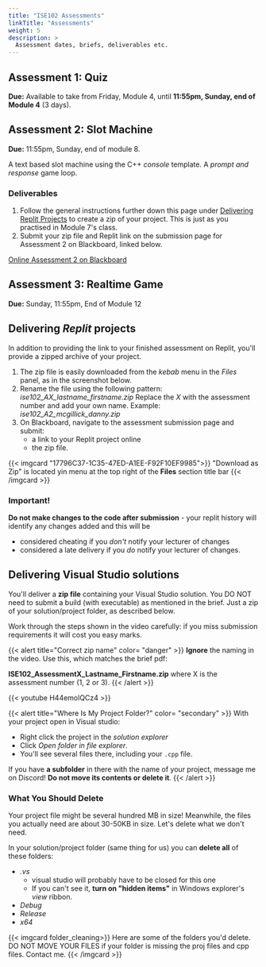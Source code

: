 ```yaml
---
title: "ISE102 Assessments"
linkTitle: "Assessments"
weight: 5
description: >
  Assessment dates, briefs, deliverables etc.
---
```



## Assessment 1: Quiz

**Due:** Available to take from Friday, Module 4, until **11:55pm, Sunday, end of Module 4** (3 days).

<!--  

<a class="btn btn-lg btn-primary mr-3 mb-4" href="https://torrens.blackboard.com/webapps/blackboard/content/listContentEditable.jsp?content_id=_10262683_1&course_id=_116055_1" target="_blank">ONLINE: Exam and brief on Blackboard<i class="fas fa-arrow-alt-circle-right ml-2"></i></a>

Testing your understanding of the **ideas in programming**, along with knowledge of C++ **data types**, **operators**, **evaluation** and more. 

### Deliverable

An online exam you will complete **on Blackboard**. The exam will be available for 3 days - you can begin at any point from (and including) Friday of Module 4 until 11:55pm Sunday, end of Module 4.   

* Once started, you have to complete it the time specified (60 minutes)
* You can **return** to the exam **during** that time if your machine/internet goes down, but **not after**.  
* If a serious technical issue stops you from returning to it, please contact me.   
* The uni will require a legitimate reason, so make sure that when you sit down you have time to complete it without interruption from family/friends/responsibilities.  

{{< alert title="Preparation" color= "secondary" >}}
You will need to have 
1. Attended and/or watch recordings of **ALL of EVERY class**, and worked through the **exercises and homework**
2. Carefully read and understood the **first three chapters of the textbook up to and including for loops** (available on the resources page)
3. Worked through sololearn up to and including data types (tute 3).
4. Reading and quizzes won't get you far on their own: for these principles to stick you need to have written, **tested and experimented/played with code** from the textbook and the weekly lectures. 

Coding is like any other craft or science: if you don't practise, if you don't break it apart and put it back together, if you don't switch it around to see what happens, you won't learn it.

**#1 tip:** If you think you really understood the example you typed out and toyed with, close the project, create a new one and **rewrite it from memory.** If you don't get anything wrong first go, it's not a hard enough exercise!
{{< /alert >}}

-->  

## Assessment 2: Slot Machine

**Due:** 11:55pm, Sunday, end of module 8.

A text based slot machine using the C++ *console* template. A _prompt and response_ game loop.

### Deliverables

1. Follow the general instructions further down this page under [Delivering Replit Projects](#https://dmdocs.netlify.app/torrens/ise102/assessments/#delivering-replit-projects) to create a zip of your project. This is just as you practised in Module 7's class.
2. Submit your zip file and Replit link on the submission page for Assessment 2 on Blackboard, linked below. 

<a class="btn btn-lg btn-primary mr-3 mb-4" href="https://torrens.blackboard.com/webapps/blackboard/content/listContentEditable.jsp?content_id=_10262686_1&course_id=_116055_1" target="_blank">Online Assessment 2 on Blackboard<i class="fas fa-arrow-alt-circle-right ml-2"></i></a>


## Assessment 3: Realtime Game

**Due:** Sunday, 11:55pm, End of Module 12

<!--

 Make Snake! See the **brief provided on Blackboard** (in the assessments section discussed in *submission* below) but **also watch classes and reviews** to get all the important details. 

> It's not enough to simply read the brief and make a program - your work has to reflect and demonstrate profiency with practises taught in class and should use code provided to you. This assessment must be built on the base code provided in class (weeks 10/11).

--> 
<!--  

### What To Prioritise 

For a better grade,

***DON'T:*** Get caught up in making a multi-segment snake that can bite itself unless you have the full game experience described above.  

***DON'T:*** duplicate whole functions or sections of code and change just one or two things - that's what variables, if statements and function arguments are for.  

**DO:** Have a complete game. The player can gain points, lose the game (maybe hitting a wall or a poison fruit, and see how they did. They know what's happening because the game tells them how to play, what fruit can do to them, why they died etc.   

**DO:** Make sure your game doesn't look like what your facilitator gave out to you - consider colours, how you want information displayed. The gui section below the game should frame whatever is in it, so make it taller/shorter to suit your interface. Look at the week 9 notes for inspiration.   

**DO:** Add features like pause, play modes, options, help, creative kinds of fruit that maybe speed you up for 3 seconds (bad!) or slow you down for a few seconds (good!).   

**DO:** Use function arguments and variables when you add modes or options.  

**DO:** Attempt to add the moving snake and self biting if you have the rest done, have read about vectors in the notes, looked at the week 12 notes and feel confident about implementing it.  

### Deliverables 

1. Email your cleaned, zipped project to your facilitator **at the end of module 11**. This progress delivery matters, you can't catch up on this assessment in a week at the end!  
2. In week 12 your **entire** Visual Studio solution must be cleaned of unnecessary folders, zipped and submitted on Blackboard. You must follow the method taught in class and described/demonstrated in [Delivering Visual Studio Solutions](#delivering-visual-studio-solutions) below. DO NOT make a build and submit an additional build zip.    

### Submission

Submit your assessment by:
1. Visiting your subject's page on Blackboard
2. Selecting *Assessments* in the left nav 
3. Clicking on *Assessment 3 - OOP Principles Program*
4. Optional but wise: check your work fulfills the brief
5. Click *Assessment 3 - Submission* and follow the instructions.  
  
-->  

## Delivering _Replit_ projects

In addition to providing the link to your finished assessment on Replit, you'll provide a zipped archive of your project. 
1. The zip file is easily downloaded from the *kebab* menu in the *Files* panel, as in the screenshot below.
2. Rename the file using the following pattern:
   *ise102_AX_lastname_firstname.zip*
   Replace the *X* with the assessment number and add your own name.
   Example: *ise102_A2_mcgillick_danny.zip*
3. On Blackboard, navigate to the assessment submission page and submit:
   * a link to your Replit project online
   * the zip file.

{{< imgcard "17796C37-1C35-47ED-A1EE-F92F10EF9985">}}
"Download as Zip" is located yin menu at the top right of the **Files** section title bar
{{< /imgcard >}}


### Important!
**Do not make changes to the code after submission** - your replit history will identify any changes added and this will be 
- considered cheating if you *don't* notify your lecturer of changes
- considered a late delivery if you *do* notify your lecturer of changes.


## Delivering Visual Studio solutions
<a name="deliverable"> </a>

You'll deliver a **zip file** containing your Visual Studio solution. You DO NOT need to submit a build (with executable) as mentioned in the brief. Just a zip of your solution/project folder, as described below.

Work through the steps shown in the video carefully: if you miss submission requirements it will cost you easy marks.

{{< alert title="Correct zip name" color= "danger" >}}
**Ignore** the naming in the video. Use this, which matches the brief pdf:

**ISE102_AssessmentX_Lastname_Firstname.zip** where X is the assessment number (1, 2 or 3).
{{< /alert >}}

{{< youtube H44emolQCz4 >}}

{{< alert title="Where Is My Project Folder?" color= "secondary" >}}
With your project open in Visual studio:
  * Right click the project in the _solution explorer_
  * Click _Open folder in file explorer_. 
  * You'll see several files there, including your `.cpp` file.

If you have **a subfolder** in there with the name of your project, message me on Discord! **Do not move its contents or delete it**.
{{< /alert >}}

### What You Should Delete
Your project file might be several hundred MB in size! Meanwhile, the files you actually need are about 30-50KB in size. Let's delete what we don't need.

In your solution/project folder (same thing for us) you can **delete all** of these folders:
* _.vs_ 
    * visual studio will probably have to be closed for this one
    * If you can't see it, **turn on "hidden items"** in Windows explorer's *view* ribbon.
* _Debug_
* _Release_
* _x64_

{{< imgcard folder_cleaning>}}
Here are some of the folders you'd delete. DO NOT MOVE YOUR FILES if your folder is missing the proj files and cpp files. Contact me.
{{< /imgcard >}}
